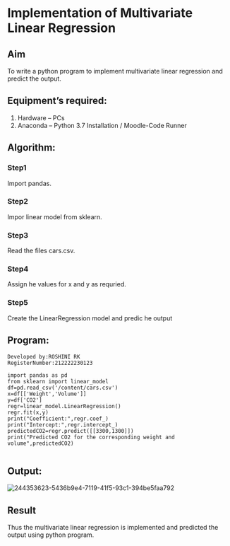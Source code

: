 # Implementation of Multivariate Linear Regression
## Aim
To write a python program to implement multivariate linear regression and predict the output.
## Equipment’s required:
1.	Hardware – PCs
2.	Anaconda – Python 3.7 Installation / Moodle-Code Runner
## Algorithm:
### Step1
Import pandas.
### Step2
Impor linear model from sklearn.
### Step3
Read the files cars.csv.
### Step4
Assign he values for x and y as requried.
### Step5
Create the LinearRegression model and predic he output

## Program:
```
Developed by:ROSHINI RK
RegisterNumber:212222230123

import pandas as pd
from sklearn import linear_model
df=pd.read_csv('/content/cars.csv')
x=df[['Weight','Volume']]
y=df['CO2']
regr=linear_model.LinearRegression()
regr.fit(x,y)
print("Coefficient:",regr.coef_)
print("Intercept:",regr.intercept_)
predictedCO2=regr.predict([[3300,1300]])
print("Predicted CO2 for the corresponding weight and volume",predictedCO2)


```
## Output:
![244353623-5436b9e4-7119-41f5-93c1-394be5faa792](https://github.com/roshiniRK/Multivariate-Linear-Regression/assets/118956165/07fd8c40-ba28-46b8-9e65-6a5ae0eddec2)

## Result
Thus the multivariate linear regression is implemented and predicted the output using python program.

